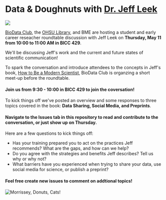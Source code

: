 # Data & Doughnuts with [Dr. Jeff Leek](http://jtleek.com/)
![](https://media.giphy.com/media/8GZCwXrcpntcc/giphy.gif)

[BioData Club](https://biodata-club.github.io/), the [OHSU Library](http://www.ohsu.edu/xd/education/library/), and BME are hosting a student and early career reseacher roundtable discussion with Jeff Leek on **Thursday, May 11 from 10:00 to 11:00 AM in BICC 429**.  

We'll be discussing Jeff's work and the current and future states of scientific communication!  

To spark the conversation and introduce attendees to the concepts in Jeff's book, [How to Be a Modern Scientist](https://leanpub.com/modernscientist), BioData Club is organzing a short meet-up before the roundtable.

#### Join us from 9:30 - 10:00 in BICC 429 to join the coversation!

To kick things off we've posted an overview and some responses to three topics covered in the book:  **Data Sharing, Social Media, and Preprints**.

#### Navigate to the Issues tab in this repository to read and contribute to the conversation, or just show up on Thursday.

Here are a few questions to kick things off:

* Has your training prepared you to act on the practices Jeff recommends?  What are the gaps, and how can we help?
* Do you agree with the strategies and benefits Jeff describes?  Tell us why or why not?
* What barriers have you experienced when trying to share your data, use social media for science, or publish a preprint?

#### Feel free create new issues to comment on addtional topics!

![Morrissey, Donuts, Cats!](https://media.giphy.com/media/y6yU7FhhCbip2/giphy.gif)


